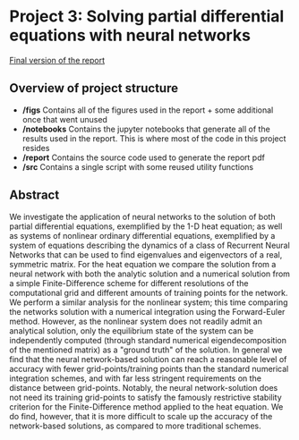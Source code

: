 # Project 3: Solving partial differential equations with neural networks 

[Final version of the report](https://github.com/nicholaskarlsen/FYS-STK4155/blob/master/project_3/project_3_final.pdf)


## Overview of project structure
- **/figs** Contains all of the figures used in the report + some additional once that went unused
- **/notebooks** Contains the jupyter notebooks that generate all of the results used in the report. This is where most of the code in this project resides
- **/report** Contains the source code used to generate the report pdf
- **/src** Contains a single script with some reused utility functions

## Abstract
We investigate the application of neural networks to the solution of both partial differential equations, exemplified by the 1-D heat equation; as well as systems of nonlinear ordinary differential equations, exemplified by a system of equations describing the dynamics of a class of Recurrent Neural Networks that can be used to find eigenvalues and eigenvectors of a real, symmetric matrix. For the heat equation we compare the solution from a neural network with both the analytic solution and a numerical solution from a simple Finite-Difference scheme for different resolutions of the computational grid and different amounts of training points for the network. We perform a similar analysis for the nonlinear system; this time comparing the networks solution with a numerical integration using the Forward-Euler method. However, as the nonlinear system does not readily admit an analytical solution, only the equilibrium state of the system can be independently computed (through standard numerical eigendecomposition of the mentioned matrix) as a "ground truth" of the solution. In general we find that the neural network-based solution can reach a reasonable level of accuracy with fewer grid-points/training points than the standard numerical integration schemes, and with far less stringent requirements on the distance between grid-points. Notably, the neural network-solution does not need its training grid-points to satisfy the famously restrictive stability criterion for the Finite-Difference method applied to the heat equation. We do find, however, that it is more difficult to scale up the accuracy of the network-based solutions, as compared to more traditional schemes.
